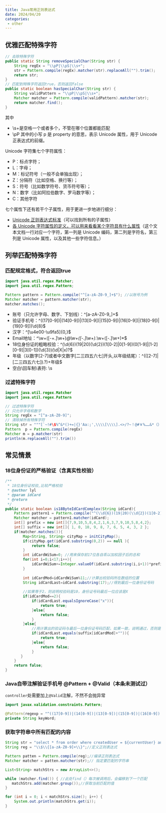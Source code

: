 ```yaml
---
title: Java常用正则表达式
date: 2024/04/20
categories:
 - other
---
```

## 优雅匹配特殊字符
```java
// 去除特殊字符
public static String removeSpecialChar(String str) {
    String regEx = "\\pP|\\pS|\\s+";
    str = Pattern.compile(regEx).matcher(str).replaceAll("").trim();
    return str;
}
// 匹配到特殊字符返回true，否则返回false
public static boolean hasSpecialChar(String str) {
    String validPattern = "\\pP|\\pS|\\s+";
    Matcher matcher = Pattern.compile(validPattern).matcher(str);
    return matcher.find(); 
}
```
其中
- \s+是空格一个或者多个，不管在哪个位置都能匹配
- \pP 其中的小写 p 是 property 的意思，表示 Unicode 属性，用于 Unicode 正表达式的前缀。

Unicode 字符集七个字符属性：
- P：标点字符；
- L：字母；
- M：标记符号（一般不会单独出现）；
- Z：分隔符（比如空格、换行等）；
- S：符号（比如数学符号、货币符号等）；
- N：数字（比如阿拉伯数字、罗马数字等）；
- C：其他字符

七个属性下还有若干个子属性，用于更进一步地进行细分：
- [Unicode 正则表达式标准](http://www.unicode.org/reports/tr18/)（可以找到所有的子属性）
- [各 Unicode 字符属性的定义，可以用来看看某个字符具有什么属性](http://www.unicode.org/Public/UNIDATA/UnicodeData.txt)（这个文本文档一行对应一个字符，第一列是 Unicode 编码，第二列是字符名，第三列是 Unicode 属性，以及其他一些字符信息。）

## 列举匹配特殊字符
### 匹配规定格式，符合返回true
```java
import java.util.regex.Matcher;
import java.util.regex.Pattern;

Pattern pattern = Pattern.compile("^[a-zA-Z0-9_]+$"); //以账号为例
Matcher matcher = pattern.matcher(str);
matcher.matches();
```
- 账号（只允许字母、数字、下划线）：^[a-zA-Z0-9_]+$
- 验证手机号：^((17[0-9])|(14[0-9])|(13[0-9])|(15[0-9])|(16[0-9])|(18[0-9])|(19[0-9]))\d{8}$
- 汉字：^[\u4e00-\u9fa5]{0,}$
- Email地址：^\w+([-+.]\w+)*@\w+([-.]\w+)*\.\w+([-.]\w+)*$
- 18位身份证的粗略校验：^(\\d{6})(19|20)(\\d{2})(1[0-2]|0[1-9])(0[1-9]|[1-2][0-9]|3[0-1])(\\d{3})(\\d|X|x)?$
- 年级（以数字[2-7]或者中文数字[二三四五六七]开头,以年级结尾）：^(([2-7]|[二三四五六七]).?)+年级$
- 空白\回车制\表符: \s

### 过滤特殊字符
```java
import java.util.regex.Matcher
import java.util.regex.Pattern

// 过滤特殊字符
// 只允许字母和数字
String regEx = "[^a-zA-Z0-9]";
// 清除掉所有特殊字符
String str = """[`~!#\$%^&*()+=|{}'Aa:;',\\\\[\\\\].<>/?~！@#￥%……&*（）9——+|{}【】\\"‘；：”“’。，、？]"""
Pattern  p = Pattern.compile(regEx)
Matcher m = p.matcher(str)
println(m.replaceAll("").trim())
```

## 常见情景
### 18位身份证的严格验证（含真实性校验）
```java
/** 
 * 18位身份证校验,比较严格校验 
 * @author lyl 
 * @param idCard 
 * @return 
 */  
public static boolean is18ByteIdCardComplex(String idCard){  
    Pattern pattern1 = Pattern.compile("^(\\d{6})(19|20)(\\d{2})(1[0-2]|0[1-9])(0[1-9]|[1-2][0-9]|3[0-1])(\\d{3})(\\d|X|x)?$");   
    Matcher matcher = pattern1.matcher(idCard);  
    int[] prefix = new int[]{7,9,10,5,8,4,2,1,6,3,7,9,10,5,8,4,2};  
    int[] suffix = new int[]{ 1, 0, 10, 9, 8, 7, 6, 5, 4, 3, 2 };  
    if(matcher.matches()){  
        Map<String, String> cityMap = initCityMap();  
        if(cityMap.get(idCard.substring(0,2)) == null ){  
            return false;  
        }  
        int idCardWiSum=0; //用来保存前17位各自乖以加权因子后的总和  
        for(int i=0;i<17;i++){  
            idCardWiSum+=Integer.valueOf(idCard.substring(i,i+1))*prefix[i];  
        }  
          
        int idCardMod=idCardWiSum%11;//计算出校验码所在数组的位置  
        String idCardLast=idCard.substring(17);//得到最后一位身份证号码  
          
        //如果等于2，则说明校验码是10，身份证号码最后一位应该是X  
        if(idCardMod==2){  
            if(idCardLast.equalsIgnoreCase("x")){  
                return true;  
            }else{  
                return false;  
            }  
        }else{  
            //用计算出的验证码与最后一位身份证号码匹配，如果一致，说明通过，否则是无效的身份证号码  
            if(idCardLast.equals(suffix[idCardMod]+"")){  
                return true;  
            }else{  
                return false;  
            }  
       }  
    }  
    return false;  
}  
```

### Java自带注解验证手机号 @Pattern + @Valid（本条未测试过）
`controller`处需要加上`@Valid`注解，不然不会抛异常
```java
import javax.validation.constraints.Pattern;

@Pattern(regexp = "^((17[0-9])|(14[0-9])|(13[0-9])|(15[0-9])|(16[0-9])|(18[0-9])|(19[0-9]))\\d{8}$", message = "id不正确")
private String keyWord;
```

### 获取字符串中所有匹配的内容
```java
String str = "select * from order where createdUser = ${currentUser} and  depart = ${currentOrg} and status = 'VALID'";
String reg = "\\$\\{[a-zA-Z0-9]+\\}";//定义正则表达式

Pattern patten = Pattern.compile(reg);//编译正则表达式
Matcher matcher = patten.matcher(str);// 指定要匹配的字符串

List<String> matchStrs = new ArrayList<>();

while (matcher.find()) { //此处find（）每次被调用后，会偏移到下一个匹配
   matchStrs.add(matcher.group());//获取当前匹配的值
}

for (int i = 0; i < matchStrs.size(); i++) {
    System.out.println(matchStrs.get(i));
}
```